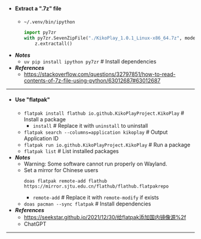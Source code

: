 - #### Extract a ".7z" file
    - `~/.venv/bin/ipython`
      ```python
      import py7zr
      with py7zr.SevenZipFile("./KikoPlay_1.0.1_Linux-x86_64.7z", mode='r') as z:
          z.extractall()
      ```
- ***Notes***
    - `uv pip install ipython py7zr` # Install dependencies
- ***References***
    - https://stackoverflow.com/questions/32797851/how-to-read-contents-of-7z-file-using-python/63012687#63012687
- ---
- #### Use "flatpak" 
    - `flatpak install flathub io.github.KikoPlayProject.KikoPlay` # Install a package
        - `install` # Replace it with `uninstall` to uninstall
    - `flatpak search --columns=application kikoplay` # Output Application ID
    - `flatpak run io.github.KikoPlayProject.KikoPlay` # Run a package
    - `flatpak list` # List installed packages
- ***Notes***
    - Warning: Some software cannot run properly on Wayland.
    - Set a mirror for Chinese users
      ```
      doas flatpak remote-add flathub https://mirror.sjtu.edu.cn/flathub/flathub.flatpakrepo
      ```
        - `remote-add` # Replace it with `remote-modify` if exists
    - `doas pacman --sync flatpak` # Install dependencies
- ***References***
    - https://seekstar.github.io/2021/12/30/给flatpak添加国内镜像源%2f
    - ChatGPT
- ---
